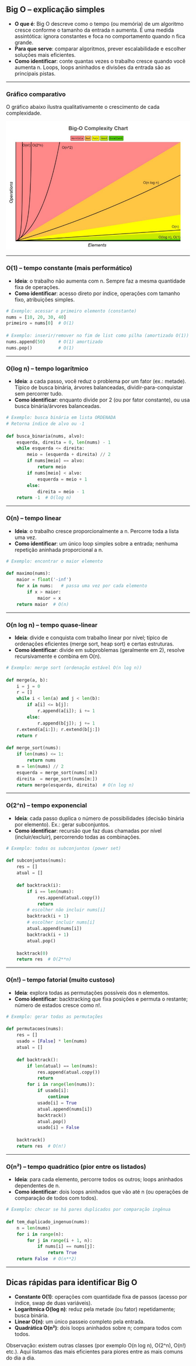 ## Big O – explicação simples

- **O que é**: Big O descreve como o tempo (ou memória) de um algoritmo cresce conforme o tamanho da entrada n aumenta. É uma medida assintótica: ignora constantes e foca no comportamento quando n fica grande.
- **Para que serve**: comparar algoritmos, prever escalabilidade e escolher soluções mais eficientes.
- **Como identificar**: conte quantas vezes o trabalho cresce quando você aumenta n. Loops, loops aninhados e divisões da entrada são as principais pistas.

---

### Gráfico comparativo

O gráfico abaixo ilustra qualitativamente o crescimento de cada complexidade.

![Gráfico Big O](assets/big-o.png)

---

### O(1) – tempo constante (mais performático)
- **Ideia**: o trabalho não aumenta com n. Sempre faz a mesma quantidade fixa de operações.
- **Como identificar**: acesso direto por índice, operações com tamanho fixo, atribuições simples.

```python
# Exemplo: acessar o primeiro elemento (constante)
nums = [10, 20, 30, 40]
primeiro = nums[0]  # O(1)

# Exemplo: inserir/remover no fim de list como pilha (amortizado O(1))
nums.append(50)     # O(1) amortizado
nums.pop()          # O(1)
```

---

### O(log n) – tempo logarítmico
- **Ideia**: a cada passo, você reduz o problema por um fator (ex.: metade). Típico de busca binária, árvores balanceadas, dividir-para-conquistar sem percorrer tudo.
- **Como identificar**: enquanto divide por 2 (ou por fator constante), ou usa busca binária/árvores balanceadas.

```python
# Exemplo: busca binária em lista ORDENADA
# Retorna índice de alvo ou -1

def busca_binaria(nums, alvo):
    esquerda, direita = 0, len(nums) - 1
    while esquerda <= direita:
        meio = (esquerda + direita) // 2
        if nums[meio] == alvo:
            return meio
        if nums[meio] < alvo:
            esquerda = meio + 1
        else:
            direita = meio - 1
    return -1  # O(log n)
```

---

### O(n) – tempo linear
- **Ideia**: o trabalho cresce proporcionalmente a n. Percorre toda a lista uma vez.
- **Como identificar**: um único loop simples sobre a entrada; nenhuma repetição aninhada proporcional a n.

```python
# Exemplo: encontrar o maior elemento

def maximo(nums):
    maior = float('-inf')
    for x in nums:   # passa uma vez por cada elemento
        if x > maior:
            maior = x
    return maior  # O(n)
```

---

### O(n log n) – tempo quase-linear
- **Ideia**: divide e conquista com trabalho linear por nível; típico de ordenações eficientes (merge sort, heap sort) e certas estruturas.
- **Como identificar**: divide em subproblemas (geralmente em 2), resolve recursivamente e combina em O(n).

```python
# Exemplo: merge sort (ordenação estável O(n log n))

def merge(a, b):
    i = j = 0
    r = []
    while i < len(a) and j < len(b):
        if a[i] <= b[j]:
            r.append(a[i]); i += 1
        else:
            r.append(b[j]); j += 1
    r.extend(a[i:]); r.extend(b[j:])
    return r

def merge_sort(nums):
    if len(nums) <= 1:
        return nums
    m = len(nums) // 2
    esquerda = merge_sort(nums[:m])
    direita  = merge_sort(nums[m:])
    return merge(esquerda, direita)  # O(n log n)
```

---

### O(2^n) – tempo exponencial
- **Ideia**: cada passo duplica o número de possibilidades (decisão binária por elemento). Ex.: gerar subconjuntos.
- **Como identificar**: recursão que faz duas chamadas por nível (incluir/excluir), percorrendo todas as combinações.

```python
# Exemplo: todos os subconjuntos (power set)

def subconjuntos(nums):
    res = []
    atual = []

    def backtrack(i):
        if i == len(nums):
            res.append(atual.copy())
            return
        # escolher não incluir nums[i]
        backtrack(i + 1)
        # escolher incluir nums[i]
        atual.append(nums[i])
        backtrack(i + 1)
        atual.pop()

    backtrack(0)
    return res  # O(2**n)
```

---

### O(n!) – tempo fatorial (muito custoso)
- **Ideia**: explora todas as permutações possíveis dos n elementos.
- **Como identificar**: backtracking que fixa posições e permuta o restante; número de estados cresce como n!.

```python
# Exemplo: gerar todas as permutações

def permutacoes(nums):
    res = []
    usado = [False] * len(nums)
    atual = []

    def backtrack():
        if len(atual) == len(nums):
            res.append(atual.copy())
            return
        for i in range(len(nums)):
            if usado[i]:
                continue
            usado[i] = True
            atual.append(nums[i])
            backtrack()
            atual.pop()
            usado[i] = False

    backtrack()
    return res  # O(n!)
```

---

### O(n²) – tempo quadrático (pior entre os listados)
- **Ideia**: para cada elemento, percorre todos os outros; loops aninhados dependentes de n.
- **Como identificar**: dois loops aninhados que vão até n (ou operações de comparação de todos com todos).

```python
# Exemplo: checar se há pares duplicados por comparação ingênua

def tem_duplicado_ingenuo(nums):
    n = len(nums)
    for i in range(n):
        for j in range(i + 1, n):
            if nums[i] == nums[j]:
                return True
    return False  # O(n**2)
```

---

## Dicas rápidas para identificar Big O
- **Constante O(1)**: operações com quantidade fixa de passos (acesso por índice, swap de duas variáveis).
- **Logarítmica O(log n)**: reduz pela metade (ou fator) repetidamente; busca binária.
- **Linear O(n)**: um único passeio completo pela entrada.
- **Quadrática O(n²)**: dois loops aninhados sobre n; compara todos com todos.

Observação: existem outras classes (por exemplo O(n log n), O(2^n), O(n!) etc.). Aqui listamos das mais eficientes para piores entre as mais comuns do dia a dia.

